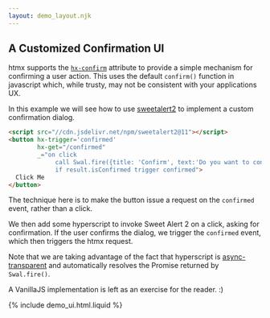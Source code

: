 ```yaml
---
layout: demo_layout.njk
---
```

        
## A Customized Confirmation UI

htmx supports the [`hx-confirm`](/attributes/hx-confirm) attribute to provide a simple mechanism for confirming a user action.  This uses the default `confirm()` function in javascript which, while trusty, may not be consistent with your applications UX.

In this example we will see how to use [sweetalert2](https://sweetalert2.github.io) to implement a custom confirmation dialog.

```html
<script src="//cdn.jsdelivr.net/npm/sweetalert2@11"></script>
<button hx-trigger='confirmed'
        hx-get="/confirmed"
        _="on click
             call Swal.fire({title: 'Confirm', text:'Do you want to continue?'})
             if result.isConfirmed trigger confirmed">
  Click Me
</button>
```

The technique here is to make the button issue a request on the `confirmed` event, rather than a click.

We then add some hyperscript to invoke Sweet Alert 2 on a click, asking for confirmation.  If the user confirms
the dialog, we trigger the `confirmed` event, which then triggers the htmx request.

Note that we are taking advantage of the fact that hyperscript is [async-transparent](https://hyperscript.org/docs/#async)
and automatically resolves the Promise returned by `Swal.fire()`.

A VanillaJS implementation is left as an exercise for the reader.  :)

{% include demo_ui.html.liquid %}

<script src="//cdn.jsdelivr.net/npm/sweetalert2@11"></script>

<script>

    //=========================================================================
    // Fake Server Side Code
    //=========================================================================

    // routes
    init("/demo", function(request, params){
      return initialUI();
    });
    
    onGet("/confirmed", function (request, params) {
        return "Confirmed"
    });
    
    // templates
    function initialUI() {
      return `<button hx-trigger='confirmed'
                      hx-get="/confirmed"
                      _="on click
                           call Swal.fire({title: 'Confirm', text:'Do you want to continue?'})
                           if result.isConfirmed trigger confirmed">
                Click Me
              </button>`;
    }

</script>
